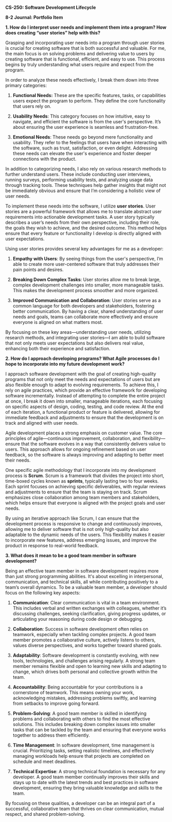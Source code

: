 **CS-250: Software Development Lifecycle**

**8-2 Journal: Portfolio Item**

**1. How do I interpret user needs and implement them into a program? How does creating “user stories” help with this?**

Grasping and incorporating user needs into a program through user stories is crucial for creating software that is both successful and valuable. For me, the main focus is on solving problems and delivering value to users by creating software that is functional, efficient, and easy to use. This process begins by truly understanding what users require and expect from the program. 

In order to analyze these needs effectively, I break them down into three primary categories:
  1. **Functional Needs:** These are the specific features, tasks, or capabilities users expect the program to perform. They define the 
  core functionality that users rely on.

  2. **Usability Needs**: This category focuses on how intuitive, easy to navigate, and efficient the software is from the user's
  perspective. It’s about ensuring the user experience is seamless and frustration-free.
  3. **Emotional Needs**: These needs go beyond mere functionality and usability. They refer to the feelings that users have when
  interacting with the software, such as trust, satisfaction, or even delight. Addressing these needs can elevate the user's experience
  and foster deeper connections with the product.

In addition to categorizing needs, I also rely on various research methods to further understand users. These include conducting user interviews, running surveys, performing usability tests, and analyzing usage data through tracking tools. These techniques help gather insights that might not be immediately obvious and ensure that I’m considering a holistic view of user needs.

To implement these needs into the software, I utilize **user stories**. User stories are a powerful framework that allows me to translate abstract user requirements into actionable development tasks. A user story typically describes a user’s needs from their own perspective, including their role, the goals they wish to achieve, and the desired outcome. This method helps ensure that every feature or functionality I develop is directly aligned with user expectations.

Using user stories provides several key advantages for me as a developer:

1. **Empathy with Users**: By seeing things from the user's perspective, I’m able to create more user-centered software that truly addresses their pain points and desires.
   
2. **Breaking Down Complex Tasks**: User stories allow me to break large, complex development challenges into smaller, more manageable tasks. This makes the development process smoother and more organized.

3. **Improved Communication and Collaboration**: User stories serve as a common language for both developers and stakeholders, fostering better communication. By having a clear, shared understanding of user needs and goals, teams can collaborate more effectively and ensure everyone is aligned on what matters most.

By focusing on these key areas—understanding user needs, utilizing research methods, and integrating user stories—I am able to build software that not only meets user expectations but also delivers real value, enhancing both their experience and satisfaction.

**2. How do I approach developing programs? What Agile processes do I hope to incorporate into my future development work?**

I approach software development with the goal of creating high-quality programs that not only meet the needs and expectations of users but are also flexible enough to adapt to evolving requirements. To achieve this, I rely on agile practices, which provide an effective framework for developing software incrementally. Instead of attempting to complete the entire project at once, I break it down into smaller, manageable iterations, each focusing on specific aspects of design, coding, testing, and code review. At the end of each iteration, a functional product or feature is delivered, allowing for immediate feedback and adjustments to ensure that the development is on track and aligned with user needs.

Agile development places a strong emphasis on customer value. The core principles of agile—continuous improvement, collaboration, and flexibility—ensure that the software evolves in a way that consistently delivers value to users. This approach allows for ongoing refinement based on user feedback, so the software is always improving and adapting to better meet their needs.

One specific agile methodology that I incorporate into my development process is **Scrum**. Scrum is a framework that divides the project into short, time-boxed cycles known as **sprints**, typically lasting two to four weeks. Each sprint focuses on achieving specific deliverables, with regular reviews and adjustments to ensure that the team is staying on track. Scrum emphasizes close collaboration among team members and stakeholders, which helps ensure that everyone is aligned with the project goals and user needs.

By using an iterative approach like Scrum, I can ensure that the development process is responsive to change and continuously improves, allowing me to deliver software that is not only high-quality but also adaptable to the dynamic needs of the users. This flexibility makes it easier to incorporate new features, address emerging issues, and improve the product in response to real-world feedback.


**3. What does it mean to be a good team member in software development?**

Being an effective team member in software development requires more than just strong programming abilities. It's about excelling in interpersonal, communication, and technical skills, all while contributing positively to a team’s overall dynamics. To be a valuable team member, a developer should focus on the following key aspects:

1. **Communication**: Clear communication is vital in a team environment. This includes verbal and written exchanges with colleagues, whether it’s discussing challenges, seeking clarification, giving progress updates, or articulating your reasoning during code design or debugging.

2. **Collaboration**: Success in software development often relies on teamwork, especially when tackling complex projects. A good team member promotes a collaborative culture, actively listens to others, values diverse perspectives, and works together toward shared goals.

3. **Adaptability**: Software development is constantly evolving, with new tools, technologies, and challenges arising regularly. A strong team member remains flexible and open to learning new skills and adapting to change, which drives both personal and collective growth within the team.

4. **Accountability**: Being accountable for your contributions is a cornerstone of teamwork. This means owning your work, acknowledging mistakes, addressing problems swiftly, and learning from setbacks to improve going forward.

5. **Problem-Solving**: A good team member is skilled in identifying problems and collaborating with others to find the most effective solutions. This includes breaking down complex issues into smaller tasks that can be tackled by the team and ensuring that everyone works together to address them efficiently.

6. **Time Management**: In software development, time management is crucial. Prioritizing tasks, setting realistic timelines, and effectively managing workloads help ensure that projects are completed on schedule and meet deadlines.

7. **Technical Expertise**: A strong technical foundation is necessary for any developer. A good team member continually improves their skills and stays up to date with the latest trends and best practices in software development, ensuring they bring valuable knowledge and skills to the team.

By focusing on these qualities, a developer can be an integral part of a successful, collaborative team that thrives on clear communication, mutual respect, and shared problem-solving.
